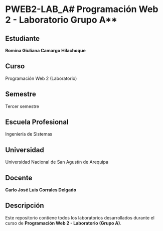 # PWEB2-LAB_A# Programación Web 2 - Laboratorio Grupo A**

## Estudiante  
**Romina Giuliana Camargo Hilachoque**

## Curso  
Programación Web 2 (Laboratorio)

## Semestre  
Tercer semestre

## Escuela Profesional  
Ingeniería de Sistemas

## Universidad  
Universidad Nacional de San Agustín de Arequipa

## Docente  
**Carlo José Luis Corrales Delgado**

## Descripción  
Este repositorio contiene todos los laboratorios desarrollados durante el curso de **Programación Web 2 - Laboratorio (Grupo A)**.  